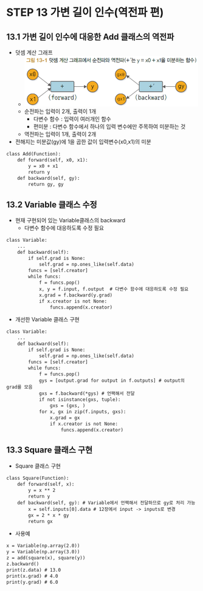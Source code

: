 # STEP 13 가변 길이 인수(역전파 편)
## 13.1 가변 길이 인수에 대응한 Add 클래스의 역전파
* 덧셈 계산 그래프
  * ![덧셈 계산 그래프](../../images/그림%2013-1.png)
  * 순전파는 입력이 2개, 출력이 1개
    * 다변수 함수 : 입력이 여러개인 함수
    * 편미분 : 다변수 함수에서 하나의 입력 변수에만 주목하여 미분하는 것
  * 역전파는 입력이 1개, 출력이 2개
* 전해지는 미분값(gy)에 1을 곱한 값이 입력변수(x0,x1)의 미분
``` 
class Add(Function):
    def forward(self, x0, x1):
        y = x0 + x1
        return y
    def backward(self, gy):
        return gy, gy
```
## 13.2 Variable 클래스 수정
* 현재 구현되어 있는 Variable클래스의 backward
  * 다변수 함수에 대응하도록 수정 필요
``` 
class Variable:
    ...
    def backward(self):
        if self.grad is None:
            self.grad = np.ones_like(self.data)
        funcs = [self.creator]
        while funcs:
            f = funcs.pop()
            x, y = f.input, f.output  # 다변수 함수에 대응하도록 수정 필요
            x.grad = f.backward(y.grad)
            if x.creator is not None:
                funcs.append(x.creator)
```
* 개선한 Variable 클래스 구현
``` 
class Variable:
    ...
    def backward(self):
        if self.grad is None:
            self.grad = np.ones_like(self.data)
        funcs = [self.creator]
        while funcs:
            f = funcs.pop()
            gys = [output.grad for output in f.outputs] # output의 grad를 모음 
            gxs = f.backward(*gys) # 언팩해서 전달
            if not isinstance(gxs, tuple):
                gxs = (gxs, )
            for x, gx in zip(f.inputs, gxs):
                x.grad = gx
                if x.creator is not None:
                    funcs.append(x.creator)
```
## 13.3 Square 클래스 구현
* Square 클래스 구현
``` 
class Square(Function):
    def forward(self, x):
        y = x ** 2
        return y
    def backward(self, gy): # Variable에서 언팩해서 전달하므로 gy로 처리 가능
        x = self.inputs[0].data # 12장에서 input -> inputs로 변경
        gx = 2 * x * gy
        return gx
```
* 사용예
``` 
x = Variable(np.array(2.0))
y = Variable(np.array(3.0))
z = add(square(x), square(y))
z.backward()
print(z.data) # 13.0
print(x.grad) # 4.0
print(y.grad) # 6.0
```